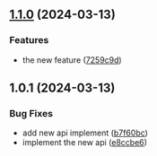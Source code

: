 

## [1.1.0](https://github.com/sanchit-sherawat/anime-backend/compare/1.0.1...1.1.0) (2024-03-13)


### Features

* the new feature ([7259c9d](https://github.com/sanchit-sherawat/anime-backend/commit/7259c9dedb6694d3e725939665ee27520aa13427))

## 1.0.1 (2024-03-13)


### Bug Fixes

* add new api implement ([b7f60bc](https://github.com/sanchit-sherawat/anime-backend/commit/b7f60bc2667d68faecd064c7b588a41846fbf53a))
* implement the new api ([e8ccbe6](https://github.com/sanchit-sherawat/anime-backend/commit/e8ccbe692501601e4ff081d5f433c6a2ac88e2c3))
